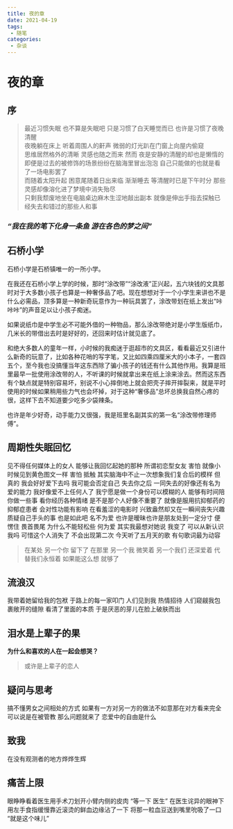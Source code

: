 ```yaml
---
title: 夜的章
date: 2021-04-19
tags:
 - 随笔
categories:
 - 杂谈
---
```

 

# 夜的章
## 序

> 最近习惯失眠 也不算是失眠吧 只是习惯了白天睡觉而已 也许是习惯了夜晚清醒 <br>夜晚躺在床上 听着周围人的鼾声 微弱的灯光趴在门窗上向屋内偷窥<br>思维居然格外的清晰 灵感也随之而来 然而 夜是安静的清醒的却也是懒惰的 即便是过去的被修饰的场景纷纷在脑海里冒出泡泡 自己只能做的也就是看了一场电影罢了<br>而随着太阳升起 困意尾随着日出来临 渐渐睡去 等清醒时已是下午时分 那些灵感却像溶化进了梦境中消失殆尽<br>只剩我颓废地坐在电脑桌边麻木生涩地敲出副本 就像是伸出手指去探触已经失去和错过的那些人和事

### *“我在我的笔下化身一条鱼 游在各色的梦之间”*

## 石桥小学

石桥小学是石桥镇唯一的一所小学。

在我还在石桥小学上学的时候，那时“涂改带”“涂改液”正兴起，五六块钱的文具那时对于大多数小孩子也算是一种奢侈品了吧。现在想想对于一个小学生来讲也不是什么必需品，顶多算是一种新奇玩意作为一种玩具罢了，涂改带划在纸上发出“咔咔咔”的声音足以让小孩子痴迷。

如果说纸巾是中学生必不可能外借的一种物品，那么涂改带绝对是小学生版纸巾，几米长的带借出去时是好好的，还回来时估计就见底了。

和绝大多数人的童年一样，小时候的我痴迷于逛超市的文具区，看看最近又引进什么新奇的玩意了，比如各种花哨的写字笔，又比如四乘四厘米大的小本子，一套四五个，至今我也没搞懂当年这东西除了骗小孩子的钱还有什么其他作用。我算是班里最早一批使用涂改带的人，不听课的时候就拿出来在纸上涂来涂去。然而这东西有个缺点就是特别容易坏，别说不小心摔倒地上就会把壳子摔开摔裂来，就是平时使用的时候如果稍用些力气也会坏掉，对于这种“奢侈品”总坏总换我自然心疼的很，这样下去不知道要少吃多少袋辣条。

也许是年少好奇，动手能力又很强，我是班里名副其实的第一名“涂改带修理师傅”。

## 周期性失眠回忆
见不得任何媒体上的女人 能够让我回忆起她的那种 所谓初恋型女友 害怕 就像小时候见到黄色图文一样 害怕 抵触
其实脑海中不止一次想象我们复合后的模样 但真的 我会好好爱下去吗
我可能会否定自己
失去你之后 一同失去的好像还有名为爱的能力 我好像爱不上任何人了 我宁愿是做一个身份可以模糊的人 能够有时间陪你做一些事 看你经历各种情绪 是不是那个人好像不重要了
就像是服用抗抑郁药的抑郁症患者 会对性功能有影响 在看羞涩的电影时 兴致盎然却又在一瞬间丧失兴趣 质疑自己手头的事
也是如此吧 名不为爱 也许是暧昧也许是朋友处到一定分寸 便愣住 畏首畏尾 为什么不能轻松些 何为爱
其实我最想对她说 我变了 可以从新认识我吗 可惜这个人消失了 不会出现第二次
今天听了五月天的歌 有句歌词最为动容
> 在某处 另一个你 留下了
在那里 另一个我 微笑着
另一个我们 还深爱着
代替我们永恒着
如果能这么想 就够了

## 流浪汉
我带着她留给我的包袱
于路上的每一家叩门
人们见到我
热情招待
人们窥觎我包裹敞开的缝隙
看清了里面的本质
于是厌恶的芽儿在脸上破肤而出

## 泪水是上辈子的果
**为什么和喜欢的人在一起会想哭？**
> 或许是上辈子的恋人

## 疑问与思考
搞不懂男女之间相处的方式
如果有一方对另一方的做法不如意那在对方看来完全可以说是在被管教
那么问题就来了
恋爱中的自由是什么

## 致我
在没有观测者的地方烨烨生辉

## 痛苦上限
眼睁睁看着医生用手术刀划开小臂内侧的皮肉
“等一下 医生”
在医生诧异的眼神下 用左手食指缓慢靠近滚烫的鲜血边缘沾了一下 将那一粒血豆送到嘴里吮吸了一口
“就是这个味儿”

